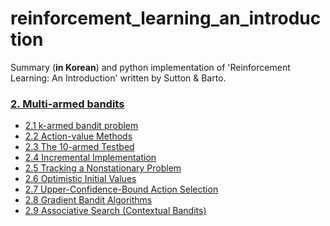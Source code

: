 # reinforcement_learning_an_introduction
Summary (**in Korean**) and python implementation of 'Reinforcement Learning: An Introduction' written by Sutton &amp; Barto. 

### [2. Multi-armed bandits](https://nbviewer.jupyter.org/github/Curt-Park/reinforcement_learning_an_introduction/blob/master/ch02_multi-armed_bandits/multi-armed_bandits.ipynb?flush_cache=true)

* [2.1 k-armed bandit problem](https://nbviewer.jupyter.org/github/Curt-Park/reinforcement_learning_an_introduction/blob/master/ch02_multi-armed_bandits/multi-armed_bandits.ipynb?flush_cache=true#2.1-k-armed-bandit-problem)
* [2.2 Action-value Methods](https://nbviewer.jupyter.org/github/Curt-Park/reinforcement_learning_an_introduction/blob/master/ch02_multi-armed_bandits/multi-armed_bandits.ipynb?flush_cache=true#2.2-Action-value-Methods)
* [2.3 The 10-armed Testbed](https://nbviewer.jupyter.org/github/Curt-Park/reinforcement_learning_an_introduction/blob/master/ch02_multi-armed_bandits/multi-armed_bandits.ipynb?flush_cache=true#2.3-The-10-armed-Testbed)
* [2.4 Incremental Implementation](https://nbviewer.jupyter.org/github/Curt-Park/reinforcement_learning_an_introduction/blob/master/ch02_multi-armed_bandits/multi-armed_bandits.ipynb?flush_cache=true#2.4-Incremental-Implementation)
* [2.5 Tracking a Nonstationary Problem](https://nbviewer.jupyter.org/github/Curt-Park/reinforcement_learning_an_introduction/blob/master/ch02_multi-armed_bandits/multi-armed_bandits.ipynb?flush_cache=true#2.5-Tracking-a-Nonstationary-Problem)
* [2.6 Optimistic Initial Values](https://nbviewer.jupyter.org/github/Curt-Park/reinforcement_learning_an_introduction/blob/master/ch02_multi-armed_bandits/multi-armed_bandits.ipynb?flush_cache=true#2.6-Optimistic-Initial-Values)
* [2.7 Upper-Confidence-Bound Action Selection](https://nbviewer.jupyter.org/github/Curt-Park/reinforcement_learning_an_introduction/blob/master/ch02_multi-armed_bandits/multi-armed_bandits.ipynb?flush_cache=true#2.7-Upper-Confidence-Bound-Action-Selection)
* [2.8 Gradient Bandit Algorithms](https://nbviewer.jupyter.org/github/Curt-Park/reinforcement_learning_an_introduction/blob/master/ch02_multi-armed_bandits/multi-armed_bandits.ipynb?flush_cache=true#2.8-Gradient-Bandit-Algorithms)
* [2.9 Associative Search (Contextual Bandits)](https://nbviewer.jupyter.org/github/Curt-Park/reinforcement_learning_an_introduction/blob/master/ch02_multi-armed_bandits/multi-armed_bandits.ipynb?flush_cache=true#2.9-Associative-Search-(Contextual-Bandits))

